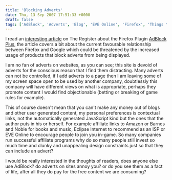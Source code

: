 ```yaml
---
title: 'Blocking Adverts'
date: Thu, 13 Sep 2007 17:51:33 +0000
draft: false
tags: ['AdBlock', 'Adverts', 'Blog', 'EVE Online', 'Firefox', 'Things You Find']
---
```


I read an [interesting article](http://www.theregister.co.uk/2007/09/12/firefox_google_marriage_threatened_by_adblock_plus/) on The Register about the Firefox Plugin [AdBlock Plus](http://adblockplus.org/), the article covers a bit about the current favourable relationship between Firefox and Google which could be threatened by the increased usage of products that block adverts from being displayed.

I am no fan of adverts on websites, as you can see; this site is devoid of adverts for the conscious reason that I find them distracting. Many adverts can not be controlled, if I add adverts to a page then I am leaving some of my screen space open to be used by another company, doubtlessly this company will have different views on what is appropriate, perhaps they promote content I would find objectionable (betting or breaking of game rules for example).

This of course doesn't mean that you can't make any money out of blogs and other user generated content, my personal preferences is contextual links, not the automatically generated JavaScript kind but the ones that the author puts in his or herself. For example affiliate links to Amazon or Barnes and Noble for books and music, Eclipse Internet to recommend as an ISP or EVE Online to encourage people to join you in-game. So many companies run successful affiliate programs why do so many people still invest so much time and clunky and unappealing design constraints just so that they can include an advert?

I would be really interested in the thoughts of readers, does anyone else use AdBlock? do adverts on sites annoy you? or do you see them as a fact of life, after all they do pay for the free content we are consuming?